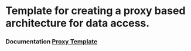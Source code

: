 # Template for creating a proxy based architecture for data access.
### Documentation [Proxy Template](https://pages.github.com/)
